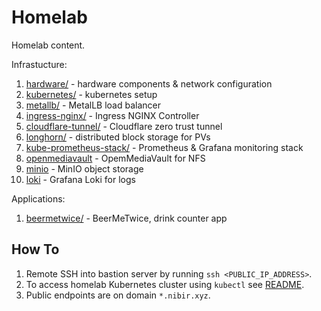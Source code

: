 # Homelab

Homelab content.


Infrastucture:

1. [hardware/](/hardware/) - hardware components & network configuration
2. [kubernetes/](/kubernetes/) - kubernetes setup
3. [metallb/](/metallb/) - MetalLB load balancer
4. [ingress-nginx/](/ingress-nginx/) - Ingress NGINX Controller
5. [cloudflare-tunnel/](/cloudflare-tunnel/) - Cloudflare zero trust tunnel
6. [longhorn/](/longhorn/) - distributed block storage for PVs
7. [kube-prometheus-stack/](/kube-prometheus-stack) - Prometheus & Grafana monitoring stack
8. [openmediavault](/openmediavault) - OpemMediaVault for NFS
9. [minio](/minio) - MinIO object storage
10. [loki](/loki/) - Grafana Loki for logs

Applications:

1. [beermetwice/](/beermetwice/) - BeerMeTwice, drink counter app

## How To

1. Remote SSH into bastion server by running `ssh <PUBLIC_IP_ADDRESS>`.
2. To access homelab Kubernetes cluster using `kubectl` see [README](/kubernetes/README.md).
4. Public endpoints are on domain `*.nibir.xyz`.
